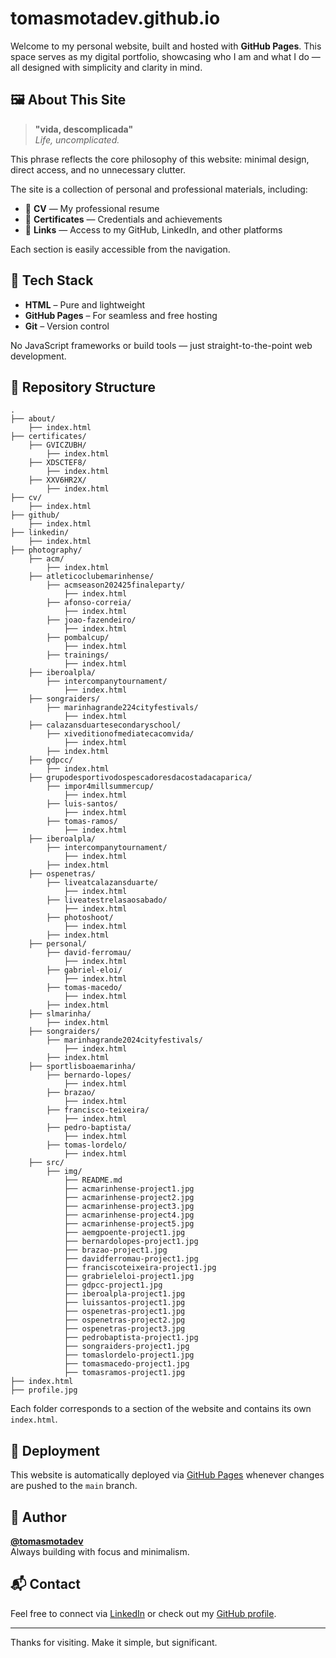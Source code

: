 # tomasmotadev.github.io

Welcome to my personal website, built and hosted with **GitHub Pages**. This space serves as my digital portfolio, showcasing who I am and what I do — all designed with simplicity and clarity in mind.

## 🖼️ About This Site

> **"vida, descomplicada"**  
> _Life, uncomplicated._

This phrase reflects the core philosophy of this website: minimal design, direct access, and no unnecessary clutter.

The site is a collection of personal and professional materials, including:

- 📄 **CV** — My professional resume
- 🧾 **Certificates** — Credentials and achievements
- 🔗 **Links** — Access to my GitHub, LinkedIn, and other platforms

Each section is easily accessible from the navigation.

## 🧰 Tech Stack

- **HTML** – Pure and lightweight
- **GitHub Pages** – For seamless and free hosting
- **Git** – Version control

No JavaScript frameworks or build tools — just straight-to-the-point web development.

## 📁 Repository Structure

```text
.
├── about/
    ├── index.html
├── certificates/
    ├── GVICZUBH/
        ├── index.html
    ├── XDSCTEF8/
        ├── index.html
    ├── XXV6HR2X/
        ├── index.html
├── cv/
    ├── index.html
├── github/
    ├── index.html
├── linkedin/
    ├── index.html
├── photography/
    ├── acm/
        ├── index.html
    ├── atleticoclubemarinhense/
        ├── acmseason202425finaleparty/
            ├── index.html
        ├── afonso-correia/
            ├── index.html
        ├── joao-fazendeiro/
            ├── index.html
        ├── pombalcup/
            ├── index.html
        ├── trainings/
            ├── index.html
    ├── iberoalpla/
        ├── intercompanytournament/
            ├── index.html
    ├── songraiders/
        ├── marinhagrande224cityfestivals/
            ├── index.html
    ├── calazansduartesecondaryschool/
        ├── xiveditionofmediatecacomvida/
            ├── index.html
        ├── index.html
    ├── gdpcc/
        ├── index.html
    ├── grupodesportivodospescadoresdacostadacaparica/
        ├── impor4millsummercup/
            ├── index.html
        ├── luis-santos/
            ├── index.html
        ├── tomas-ramos/
            ├── index.html
    ├── iberoalpla/
        ├── intercompanytournament/
            ├── index.html
        ├── index.html
    ├── ospenetras/
        ├── liveatcalazansduarte/
            ├── index.html
        ├── liveatestrelasaosabado/
            ├── index.html
        ├── photoshoot/
            ├── index.html
        ├── index.html
    ├── personal/
        ├── david-ferromau/
            ├── index.html
        ├── gabriel-eloi/
            ├── index.html
        ├── tomas-macedo/
            ├── index.html
        ├── index.html
    ├── slmarinha/
        ├── index.html
    ├── songraiders/
        ├── marinhagrande2024cityfestivals/
            ├── index.html
        ├── index.html
    ├── sportlisboaemarinha/
        ├── bernardo-lopes/
            ├── index.html
        ├── brazao/
            ├── index.html
        ├── francisco-teixeira/
            ├── index.html
        ├── pedro-baptista/
            ├── index.html
        ├── tomas-lordelo/
            ├── index.html
    ├── src/
        ├── img/
            ├── README.md
            ├── acmarinhense-project1.jpg
            ├── acmarinhense-project2.jpg
            ├── acmarinhense-project3.jpg
            ├── acmarinhense-project4.jpg
            ├── acmarinhense-project5.jpg
            ├── aemgpoente-project1.jpg
            ├── bernardolopes-project1.jpg
            ├── brazao-project1.jpg
            ├── davidferromau-project1.jpg
            ├── franciscoteixeira-project1.jpg
            ├── grabrieleloi-project1.jpg
            ├── gdpcc-project1.jpg
            ├── iberoalpla-project1.jpg
            ├── luissantos-project1.jpg
            ├── ospenetras-project1.jpg
            ├── ospenetras-project2.jpg
            ├── ospenetras-project3.jpg
            ├── pedrobaptista-project1.jpg
            ├── songraiders-project1.jpg
            ├── tomaslordelo-project1.jpg
            ├── tomasmacedo-project1.jpg
            ├── tomasramos-project1.jpg
├── index.html
├── profile.jpg
```

Each folder corresponds to a section of the website and contains its own `index.html`.

## 🚀 Deployment

This website is automatically deployed via [GitHub Pages](https://pages.github.com/) whenever changes are pushed to the `main` branch.

## 👤 Author

**[@tomasmotadev](https://tomasmotadev.github.io/)**  
Always building with focus and minimalism.

## 📬 Contact

Feel free to connect via [LinkedIn](https://tomasmotadev.github.io/linkedin) or check out my [GitHub profile](https://tomasmotadev.github.io/github).

---

Thanks for visiting. Make it simple, but significant.
